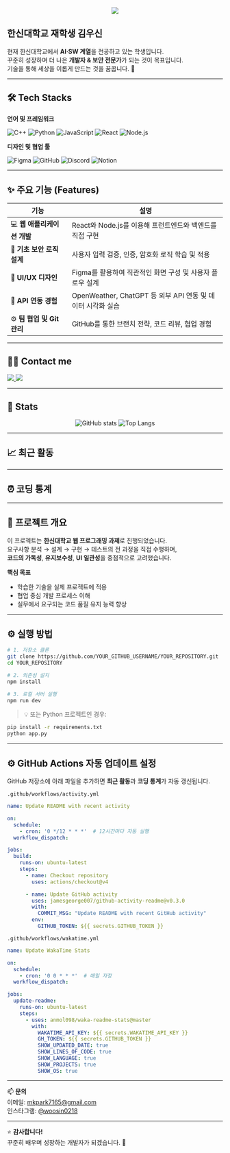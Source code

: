 <div align="center">
    <img src="https://capsule-render.vercel.app/api?type=wave&color=gradient&height=180&text=김우신의%20개발%20스페이스🌟&animation=fadeIn&fontColor=000000&fontSize=50" />
</div>

## 한신대학교 재학생 김우신  

현재 한신대학교에서 **AI·SW 계열**을 전공하고 있는 학생입니다.  
꾸준히 성장하며 더 나은 **개발자 & 보안 전문가**가 되는 것이 목표입니다.  
기술을 통해 세상을 이롭게 만드는 것을 꿈꿉니다. 🚀  

---

## 🛠️ Tech Stacks

**언어 및 프레임워크**
  
![C++](https://img.shields.io/badge/C++-00599C?style=plastic&logo=C%2B%2B&logoColor=white)
![Python](https://img.shields.io/badge/Python-3776AB?style=plastic&logo=Python&logoColor=white)
![JavaScript](https://img.shields.io/badge/JavaScript-F7DF1E?style=plastic&logo=JavaScript&logoColor=black)
![React](https://img.shields.io/badge/React-61DAFB?style=plastic&logo=React&logoColor=black)
![Node.js](https://img.shields.io/badge/Node.js-339933?style=plastic&logo=Node.js&logoColor=white)

**디자인 및 협업 툴**

![Figma](https://img.shields.io/badge/Figma-F24E1E?style=plastic&logo=Figma&logoColor=white)
![GitHub](https://img.shields.io/badge/GitHub-181717?style=plastic&logo=GitHub&logoColor=white)
![Discord](https://img.shields.io/badge/Discord-5865F2?style=plastic&logo=Discord&logoColor=white)
![Notion](https://img.shields.io/badge/Notion-000000?style=plastic&logo=Notion&logoColor=white)

---

## ✨ 주요 기능 (Features)

| 기능 | 설명 |
|------|------|
| 💻 **웹 애플리케이션 개발** | React와 Node.js를 이용해 프런트엔드와 백엔드를 직접 구현 |
| 🔐 **기초 보안 로직 설계** | 사용자 입력 검증, 인증, 암호화 로직 학습 및 적용 |
| 🎨 **UI/UX 디자인** | Figma를 활용하여 직관적인 화면 구성 및 사용자 플로우 설계 |
| 🧩 **API 연동 경험** | OpenWeather, ChatGPT 등 외부 API 연동 및 데이터 시각화 실습 |
| ⚙️ **팀 협업 및 Git 관리** | GitHub를 통한 브랜치 전략, 코드 리뷰, 협업 경험 |

---

## 🧑‍💻 Contact me

<a href="https://instagram.com/woosin0218">
<img src="https://img.shields.io/badge/Instagram-E4405F?style=plastic&logo=Instagram&logoColor=white">
</a>
<a href="mailto:mkpark7165@gmail.com">
<img src="https://img.shields.io/badge/Gmail-EA4335?style=plastic&logo=Gmail&logoColor=white">
</a>

---

## 🏅 Stats

<div align="center">

![GitHub stats](https://github-readme-stats.vercel.app/api?username=YOUR_GITHUB_USERNAME&show_icons=true&theme=default)
![Top Langs](https://github-readme-stats.vercel.app/api/top-langs/?username=YOUR_GITHUB_USERNAME&layout=compact)

</div>

---

## 📈 최근 활동

<!--START_SECTION:activity-->
<!--END_SECTION:activity-->

---

## ⏰ 코딩 통계

<!--START_SECTION:waka-->
<!--END_SECTION:waka-->

---

## 📘 프로젝트 개요

이 프로젝트는 **한신대학교 웹 프로그래밍 과제**로 진행되었습니다.  
요구사항 분석 → 설계 → 구현 → 테스트의 전 과정을 직접 수행하며,  
**코드의 가독성**, **유지보수성**, **UI 일관성**을 중점적으로 고려했습니다.  

**핵심 목표**
- 학습한 기술을 실제 프로젝트에 적용
- 협업 중심 개발 프로세스 이해
- 실무에서 요구되는 코드 품질 유지 능력 향상

---

## ⚙️ 실행 방법

```bash
# 1. 저장소 클론
git clone https://github.com/YOUR_GITHUB_USERNAME/YOUR_REPOSITORY.git
cd YOUR_REPOSITORY

# 2. 의존성 설치
npm install

# 3. 로컬 서버 실행
npm run dev
```

> 💡 또는 Python 프로젝트인 경우:
```bash
pip install -r requirements.txt
python app.py
```

---

## ⚙️ GitHub Actions 자동 업데이트 설정

GitHub 저장소에 아래 파일을 추가하면 **최근 활동**과 **코딩 통계**가 자동 갱신됩니다.

`.github/workflows/activity.yml`
```yaml
name: Update README with recent activity

on:
  schedule:
    - cron: '0 */12 * * *'  # 12시간마다 자동 실행
  workflow_dispatch:

jobs:
  build:
    runs-on: ubuntu-latest
    steps:
      - name: Checkout repository
        uses: actions/checkout@v4

      - name: Update GitHub activity
        uses: jamesgeorge007/github-activity-readme@v0.3.0
        with:
          COMMIT_MSG: "Update README with recent GitHub activity"
        env:
          GITHUB_TOKEN: ${{ secrets.GITHUB_TOKEN }}
```

`.github/workflows/wakatime.yml`
```yaml
name: Update WakaTime Stats

on:
  schedule:
    - cron: '0 0 * * *'  # 매일 자정
  workflow_dispatch:

jobs:
  update-readme:
    runs-on: ubuntu-latest
    steps:
      - uses: anmol098/waka-readme-stats@master
        with:
          WAKATIME_API_KEY: ${{ secrets.WAKATIME_API_KEY }}
          GH_TOKEN: ${{ secrets.GITHUB_TOKEN }}
          SHOW_UPDATED_DATE: true
          SHOW_LINES_OF_CODE: true
          SHOW_LANGUAGE: true
          SHOW_PROJECTS: true
          SHOW_OS: true
```

---

📫 **문의**  
이메일: [mkpark7165@gmail.com](mailto:mkpark7165@gmail.com)  
인스타그램: [@woosin0218](https://instagram.com/woosin0218)  

---

⭐ **감사합니다!**  
꾸준히 배우며 성장하는 개발자가 되겠습니다. 🙌

